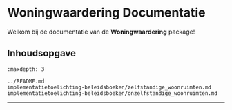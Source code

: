 # Woningwaardering Documentatie

Welkom bij de documentatie van de **Woningwaardering** package!

## Inhoudsopgave

```{toctree}
:maxdepth: 3

../README.md
implementatietoelichting-beleidsboeken/zelfstandige_woonruimten.md
implementatietoelichting-beleidsboeken/onzelfstandige_woonruimten.md
```

---

